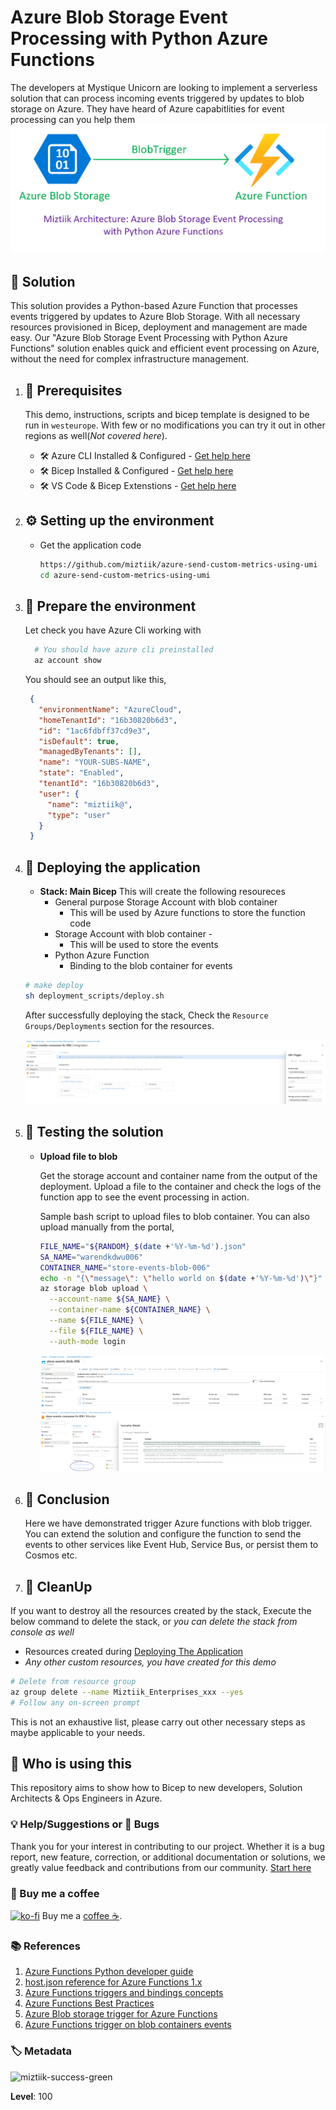 # Azure Blob Storage Event Processing with Python Azure Functions

The developers at Mystique Unicorn are looking to implement a serverless solution that can process incoming events triggered by updates to blob storage on Azure. They have heard of Azure capabitlities for event processing  can you help them
![Miztiik Automation - Azure Blob Storage Event Processing with Python Azure Functions](images/miztiik_architecture_azure_blob_storage_event_processor_with_functions_001.png)

## 🎯 Solution

This solution provides a Python-based Azure Function that processes events triggered by updates to Azure Blob Storage. With all necessary resources provisioned in Bicep, deployment and management are made easy. Our "Azure Blob Storage Event Processing with Python Azure Functions" solution enables quick and efficient event processing on Azure, without the need for complex infrastructure management.

1. ## 🧰 Prerequisites

   This demo, instructions, scripts and bicep template is designed to be run in `westeurope`. With few or no modifications you can try it out in other regions as well(_Not covered here_).

   - 🛠 Azure CLI Installed & Configured - [Get help here](https://learn.microsoft.com/en-us/cli/azure/install-azure-cli)
   - 🛠 Bicep Installed & Configured - [Get help here](https://learn.microsoft.com/en-us/azure/azure-resource-manager/bicep/install)
   - 🛠 VS Code & Bicep Extenstions - [Get help here](https://learn.microsoft.com/en-us/azure/azure-resource-manager/bicep/install#vs-code-and-bicep-extension)

1. ## ⚙️ Setting up the environment

   - Get the application code

     ```bash
     https://github.com/miztiik/azure-send-custom-metrics-using-umi
     cd azure-send-custom-metrics-using-umi
     ```

1. ## 🚀 Prepare the environment

   Let check you have Azure Cli working with 

    ```bash
      # You should have azure cli preinstalled
      az account show
    ```

    You should see an output like this,

   ```json
    {
      "environmentName": "AzureCloud",
      "homeTenantId": "16b30820b6d3",
      "id": "1ac6fdbff37cd9e3",
      "isDefault": true,
      "managedByTenants": [],
      "name": "YOUR-SUBS-NAME",
      "state": "Enabled",
      "tenantId": "16b30820b6d3",
      "user": {
        "name": "miztiik@",
        "type": "user"
      }
    }
   ```

1. ## 🚀 Deploying the application

   - **Stack: Main Bicep**
     This will create the following resoureces
     - General purpose Storage Account with blob container
        - This will be used by Azure functions to store the function code
     - Storage Account with blob container - 
        - This will be used to store the events
     - Python Azure Function
        - Binding to the blob container for events


    ```bash
    # make deploy
    sh deployment_scripts/deploy.sh
    ```

    After successfully deploying the stack, Check the `Resource Groups/Deployments` section for the resources.

    ![Miztiik Automation - Azure Blob Storage Event Processing with Python Azure Functions](images/miztiik_architecture_azure_blob_storage_event_processor_with_functions_002.png)


1. ## 🔬 Testing the solution

   - **Upload file to blob**

      Get the storage account and container name from the output of the deployment. Upload a file to the container and check the logs of the function app to see the event processing in action.

      Sample bash script to upload files to blob container. You can also upload manually from the portal,
      ```bash
      FILE_NAME="${RANDOM}_$(date +'%Y-%m-%d').json"
      SA_NAME="warendkdwu006"
      CONTAINER_NAME="store-events-blob-006"
      echo -n "{\"message\": \"hello world on $(date +'%Y-%m-%d')\"}" > ${FILE_NAME}
      az storage blob upload \
        --account-name ${SA_NAME} \
        --container-name ${CONTAINER_NAME} \
        --name ${FILE_NAME} \
        --file ${FILE_NAME} \
        --auth-mode login
      ```

      ![Miztiik Automation - Azure Blob Storage Event Processing with Python Azure Functions](images/miztiik_architecture_azure_blob_storage_event_processor_with_functions_003.png)
      ![Miztiik Automation - Azure Blob Storage Event Processing with Python Azure Functions](images/miztiik_architecture_azure_blob_storage_event_processor_with_functions_004.png)
  
     
1. ## 📒 Conclusion

    Here we have demonstrated trigger Azure functions with blob trigger. You can extend the solution and configure the function to send the events to other services like Event Hub, Service Bus, or persist them to Cosmos etc.
  

1. ## 🧹 CleanUp

If you want to destroy all the resources created by the stack, Execute the below command to delete the stack, or _you can delete the stack from console as well_

- Resources created during [Deploying The Application](#-deploying-the-application)
- _Any other custom resources, you have created for this demo_

```bash
# Delete from resource group
az group delete --name Miztiik_Enterprises_xxx --yes
# Follow any on-screen prompt
```

This is not an exhaustive list, please carry out other necessary steps as maybe applicable to your needs.

## 📌 Who is using this

This repository aims to show how to Bicep to new developers, Solution Architects & Ops Engineers in Azure.


### 💡 Help/Suggestions or 🐛 Bugs

Thank you for your interest in contributing to our project. Whether it is a bug report, new feature, correction, or additional documentation or solutions, we greatly value feedback and contributions from our community. [Start here](/issues)

### 👋 Buy me a coffee

[![ko-fi](https://www.ko-fi.com/img/githubbutton_sm.svg)](https://ko-fi.com/Q5Q41QDGK) Buy me a [coffee ☕][900].

### 📚 References


1. [Azure Functions Python developer guide][1]
1. [host.json reference for Azure Functions 1.x][2]
1. [Azure Functions triggers and bindings concepts][3]
1. [Azure Functions Best Practices][4]
1. [Azure Blob storage trigger for Azure Functions][5]
1. [Azure Functions trigger on blob containers events][6]



[1]: https://learn.microsoft.com/en-us/azure/azure-functions/functions-reference-python?pivots=python-mode-configuration&tabs=asgi%2Capplication-level#triggers-and-inputs
[2]: https://learn.microsoft.com/en-us/azure/azure-functions/functions-host-json-v1?tabs=2x-durable-functions
[3]: https://learn.microsoft.com/en-us/azure/azure-functions/functions-triggers-bindings?tabs=python
[4]: https://learn.microsoft.com/en-us/azure/azure-functions/functions-best-practices
[5]: https://learn.microsoft.com/en-us/azure/azure-functions/functions-bindings-storage-blob-trigger?tabs=python-v2%2Cin-process&pivots=programming-language-python
[6]: https://learn.microsoft.com/en-us/azure/azure-functions/functions-event-grid-blob-trigger?pivots=programming-language-python
[7]: https://learn.microsoft.com/en-us/azure/azure-functions/deployment-zip-push


### 🏷️ Metadata

![miztiik-success-green](https://img.shields.io/badge/Miztiik:Automation:Level-100-green)

**Level**: 100


[100]: https://www.udemy.com/course/aws-cloud-security/?referralCode=B7F1B6C78B45ADAF77A9
[101]: https://www.udemy.com/course/aws-cloud-security-proactive-way/?referralCode=71DC542AD4481309A441
[102]: https://www.udemy.com/course/aws-cloud-development-kit-from-beginner-to-professional/?referralCode=E15D7FB64E417C547579
[103]: https://www.udemy.com/course/aws-cloudformation-basics?referralCode=93AD3B1530BC871093D6
[899]: https://www.udemy.com/user/n-kumar/
[900]: https://ko-fi.com/miztiik
[901]: https://ko-fi.com/Q5Q41QDGK